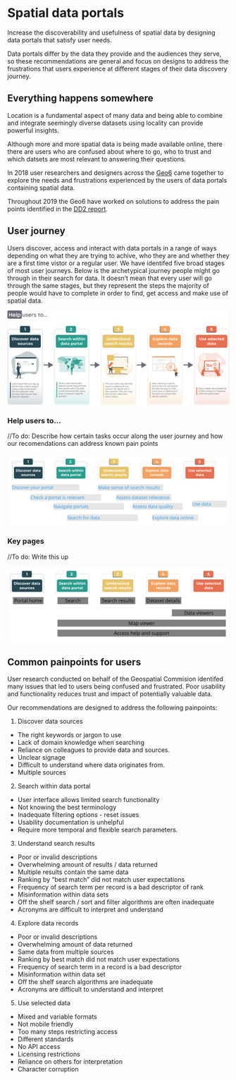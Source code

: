 # Spatial data portals

Increase the discoverability and usefulness of spatial data by designing data portals that satisfy user needs. 

Data portals differ by the data they provide and the audiences they serve, so these recommendations are general and focus on designs to address the frustrations that users experience at different stages of their data discovery journey.

## Everything happens somewhere
Location is a fundamental aspect of many data and being able to combine and integrate seemingly diverse datasets using locality can provide powerful insights. 

Although more and more spatial data is being made available online, there there are users who are confused about where to go, who to trust and which datsets are most relevant to answering their questions.       

In 2018 user researchers and designers across the <u>Geo6</u> came together to explore the needs and frustrations experienced by the users of data portals containing spatial data.

Throughout 2019 the Geo6 have worked on solutions to address the pain points identified in the <u>DD2 report</u>.

## User journey
Users discover, access and interact with data portals in a range of ways depending on what they are trying to achive, who they are and whether they are a first time vistor or a regular user. We have identifed five broad stages of most user journeys. Below is the archetypical journey people might go through in their search for data. It doesn’t mean that every user will go through the same stages, but they represent the steps the majority of people would have to complete in order to find, get access and make use of spatial data. 

![User Journey Stages](../_media/spatial-data-journey-v2.svg)

### Help users to...
//To do: Describe how certain tasks occur along the user journey and how our recomendations can address known pain points  

![User tasks](../_media/UserJourney-tasks.jpg)

### Key pages
//To do: Write this up 

![User tasks](../_media/UserJourney-pages.jpg)

## Common painpoints for users
User research conducted on behalf of the Geospatial Commision identifed many issues that led to users being confused and frustrated. Poor usability and functionality reduces trust and impact of potentially valuable data. 

Our recommendations are designed to address the following painpoints:  
1. Discover data sources
* The right keywords or jargon to use
* Lack of domain knowledge when searching
* Reliance on colleagues to provide data and sources.
* Unclear signage
* Difficult to understand where data originates from.
* Multiple sources
2. Search within data portal
* User interface allows limited search functionality
* Not knowing the best terminology
* Inadequate filtering options - reset issues
* Usability documentation is unhelpful
* Require more temporal and flexible search parameters.
3. Understand search results
* Poor or invalid descriptions
* Overwhelming amount of results / data returned
* Multiple results contain the same data
* Ranking by “best match” did not match user expectations
* Frequency of search term per record is a bad descriptor of rank
* Misinformation within data sets
* Off the shelf search / sort and filter algorithms are often inadequate
* Acronyms are difficult to interpret and understand
4. Explore data records
* Poor or invalid descriptions
* Overwhelming amount of data returned
* Same data from multiple sources
* Ranking by best match did not match user expectations
* Frequency of search term in a record is a bad descriptor
* Misinformation within data set
* Off the shelf search algorithms are inadequate
* Acronyms are difficult to understand and interpret
5. Use selected data
* Mixed and variable formats
* Not mobile friendly
* Too many steps restricting access
* Different standards
* No API access
* Licensing restrictions
* Reliance on others for interpretation
* Character corruption
